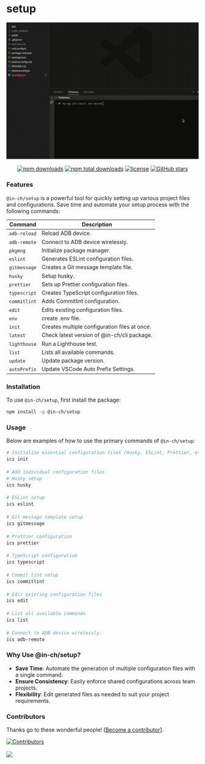 # setup

<div align="center">
    <img src="https://raw.githubusercontent.com/in-ch/setup/master/docs/sample.gif" alt="@in-ch/setup - A tool for quick setup and configuration of essential project files." />
</div>

<div align="center">

[![npm downloads](https://img.shields.io/npm/dm/%40in-ch%2Fsetup.svg?style=for-the-badge)](https://www.npmjs.com/package/@in-ch/setup)
[![npm total downloads](https://img.shields.io/npm/dt/%40in-ch%2Fsetup.svg?style=for-the-badge)](https://www.npmjs.com/package/@in-ch/setup)
[![license](https://img.shields.io/npm/l/%40in-ch%2Fsetup?style=for-the-badge)](https://github.com/in-ch/setup/blob/master/LICENSE)
[![GitHub stars](https://img.shields.io/github/stars/in-ch/setup?style=for-the-badge)](https://github.com/in-ch/setup/stargazers)

</div>

### Features

`@in-ch/setup` is a powerful tool for quickly setting up various project files and configurations.
Save time and automate your setup process with the following commands:

| **Command**  | **Description**                               |
| ------------ | --------------------------------------------- |
| `adb-reload` | Reload ADB device.                            |
| `adb-remote` | Connect to ADB device wirelessly.             |
| `pkgmng`     | Initialize package manager.                   |
| `eslint`     | Generates ESLint configuration files.         |
| `gitmessage` | Creates a Git message template file.          |
| `husky`      | Setup husky.                                  |
| `prettier`   | Sets up Prettier configuration files.         |
| `typescript` | Creates TypeScript configuration files.       |
| `commitlint` | Adds Commitlint configuration.                |
| `edit`       | Edits existing configuration files.           |
| `env`        | create .env file.                             |
| `init`       | Creates multiple configuration files at once. |
| `latest`     | Check latest version of @in-ch/cli package.   |
| `lighthouse` | Run a Lighthouse test.                        |
| `list`       | Lists all available commands.                 |
| `update`     | Update package version.                       |
| `autoPrefix` | Update VSCode Auto Prefix Settings.           |

### Installation

To use `@in-ch/setup`, first install the package:

```bash
npm install -g @in-ch/setup
```

### Usage

Below are examples of how to use the primary commands of `@in-ch/setup`:

```bash
# Initialize essential configuration files (Husky, ESLint, Prettier, etc.)
ics init

# Add individual configuration files
# Husky setup
ics husky

# ESLint setup
ics eslint

# Git message template setup
ics gitmessage

# Prettier configuration
ics prettier

# TypeScript configuration
ics typescript

# Commit lint setup
ics commitlint

# Edit existing configuration files
ics edit

# List all available commands
ics list

# Connect to ADB device wirelessly.
ics adb-remote
```

### Why Use @in-ch/setup?

- **Save Time**: Automate the generation of multiple configuration files with a single command.
- **Ensure Consistency**: Easily enforce shared configurations across team projects.
- **Flexibility**: Edit generated files as needed to suit your project requirements.

### Contributors

Thanks go to these wonderful people! [[Become a contributor](CONTRIBUTING.md)].

<a href="https://github.com/in-ch/setup/graphs/contributors">
  <img src="https://img.shields.io/github/contributors/in-ch/setup?style=for-the-badge" alt="Contributors" />
  <br />
  <br />
  <img src="https://opencollective.com/setup/contributors.svg?width=890&button=false" />
</a>

